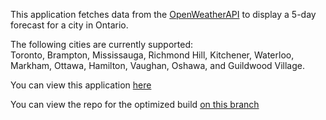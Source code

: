 This application fetches data from the [OpenWeatherAPI](https://openweathermap.org/api) to display a 5-day forecast for a city in Ontario.

The following cities are currently supported: <br>
Toronto, Brampton, Mississauga, Richmond Hill, Kitchener, Waterloo, Markham, Ottawa, Hamilton, Vaughan, Oshawa, and Guildwood Village.

You can view this application [here](https://ryanarine.github.io/Forecast/) <br>

You can view the repo for the optimized build [on this branch](https://github.com/ryanarine/Forecast/tree/gh-pages)
